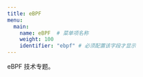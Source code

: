 ```yaml
---
title: eBPF
menu:
  main:
    name: eBPF  # 菜单项名称
    weight: 100
    identifier: "ebpf" # 必须配置该字段才显示
---
```


eBPF 技术专题。
